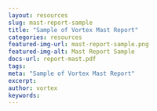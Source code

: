 ```yaml
---
layout: resources
slug: mast-report-sample
title: "Sample of Vortex Mast Report"
categories: resources
featured-img-url: mast-report-sample.png
featured-img-alt: Mast Report Sample
docs-url: report-mast.pdf
tags:
meta: "Sample of Vortex Mast Report"
excerpt: 
author: vortex
keywords: 
---
```

